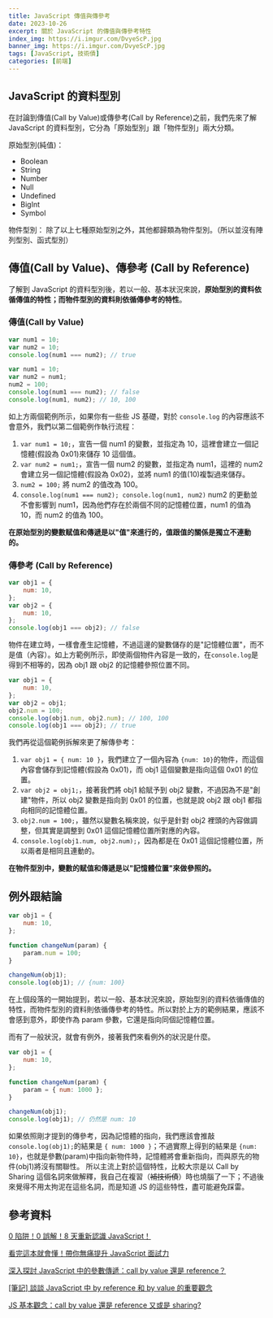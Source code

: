 ```yaml
---
title: JavaScript 傳值與傳參考
date: 2023-10-26
excerpt: 關於 JavaScript 的傳值與傳參考特性
index_img: https://i.imgur.com/DvyeScP.jpg
banner_img: https://i.imgur.com/DvyeScP.jpg
tags: [JavaScript, 技術債]
categories: [前端]
---
```


## JavaScript 的資料型別

在討論到傳值(Call by Value)或傳參考(Call by Reference)之前，我們先來了解 JavaScript 的資料型別，它分為「原始型別」跟「物件型別」兩大分類。

原始型別(純值)：

- Boolean
- String
- Number
- Null
- Undefined
- BigInt
- Symbol

物件型別：
除了以上七種原始型別之外，其他都歸類為物件型別。（所以並沒有陣列型別、函式型別）

## 傳值(Call by Value)、傳參考 (Call by Reference)

了解到 JavaScript 的資料型別後，若以一般、基本狀況來說，**原始型別的資料依循傳值的特性；而物件型別的資料則依循傳參考的特性**。

### 傳值(Call by Value)

```js
var num1 = 10;
var num2 = 10;
console.log(num1 === num2); // true
```

```js
var num1 = 10;
var num2 = num1;
num2 = 100;
console.log(num1 === num2); // false
console.log(num1, num2); // 10, 100
```

如上方兩個範例所示，如果你有一些些 JS 基礎，對於 `console.log` 的內容應該不會意外，我們以第二個範例作執行流程：

1. `var num1 = 10;`，宣告一個 num1 的變數，並指定為 10，這裡會建立一個記憶體(假設為 0x01)來儲存 10 這個值。
2. `var num2 = num1;`，宣告一個 num2 的變數，並指定為 num1，這裡的 num2 會建立另一個記憶體(假設為 0x02)，並將 num1 的值(10)複製過來儲存。
3. `num2 = 100;` 將 num2 的值改為 100。
4. `console.log(num1 === num2); console.log(num1, num2)` num2 的更動並不會影響到 num1，因為他們存在於兩個不同的記憶體位置，num1 的值為 10，而 num2 的值為 100。

**在原始型別的變數赋值和傳遞是以"值"來進行的，值跟值的關係是獨立不連動的。**

### 傳參考 (Call by Reference)

```js
var obj1 = {
	num: 10,
};
var obj2 = {
	num: 10,
};
console.log(obj1 === obj2); // false
```

物件在建立時，一樣會產生記憶體，不過這邊的變數儲存的是"記憶體位置"，而不是值（內容）。如上方範例所示，即使兩個物件內容是一致的，在`console.log`是得到不相等的，因為 obj1 跟 obj2 的記憶體參照位置不同。

```js
var obj1 = {
	num: 10,
};
var obj2 = obj1;
obj2.num = 100;
console.log(obj1.num, obj2.num); // 100, 100
console.log(obj1 === obj2); // true
```

我們再從這個範例拆解來更了解傳參考：

1. `var obj1 = { num: 10 }`，我們建立了一個內容為 `{num: 10}`的物件，而這個內容會儲存到記憶體(假設為 0x01)，而 obj1 這個變數是指向這個 0x01 的位置。
2. `var obj2 = obj1;`，接著我們將 obj1 給賦予到 obj2 變數，不過因為不是"創建"物件，所以 obj2 變數是指向到 0x01 的位置，也就是說 obj2 跟 obj1 都指向相同的記憶體位置。
3. `obj2.num = 100;`，雖然以變數名稱來說，似乎是針對 obj2 裡頭的內容做調整，但其實是調整到 0x01 這個記憶體位置所對應的內容。
4. `console.log(obj1.num, obj2.num);`，因為都是在 0x01 這個記憶體位置，所以兩者是相同且連動的。

**在物件型別中，變數的赋值和傳遞是以"記憶體位置"來做參照的。**

## 例外跟結論

```js
var obj1 = {
	num: 10,
};

function changeNum(param) {
	param.num = 100;
}

changeNum(obj1);
console.log(obj1); // {num: 100}
```

在上個段落的一開始提到，若以一般、基本狀況來說，原始型別的資料依循傳值的特性，而物件型別的資料則依循傳參考的特性。所以對於上方的範例結果，應該不會感到意外，即使作為 param 參數，它還是指向同個記憶體位置。

而有了一般狀況，就會有例外，接著我們來看例外的狀況是什麼。

```js
var obj1 = {
	num: 10,
};

function changeNum(param) {
	param = { num: 1000 };
}

changeNum(obj1);
console.log(obj1); // 仍然是 num: 10
```

如果依照剛才提到的傳參考，因為記憶體的指向，我們應該會推敲`console.log(obj1);`的結果是 `{ num: 1000 }`；不過實際上得到的結果是 `{num: 10}`，也就是參數(param)中指向新物件時，記憶體將會重新指向，而與原先的物件(obj1)將沒有關聯性。
所以主流上對於這個特性，比較大宗是以 Call by Sharing 這個名詞來做解釋，我自己在複習（~~補技術債~~）時也燒腦了一下；不過後來覺得不用太拘泥在這些名詞，而是知道 JS 的這些特性，盡可能避免踩雷。

## 參考資料

[0 陷阱！0 誤解！8 天重新認識 JavaScript！](https://www.tenlong.com.tw/products/9789864344130?list_name=srh)

[看完這本就會懂！帶你無痛提升 JavaScript 面試力](https://www.tenlong.com.tw/products/9786263332973?list_name=srh)

[深入探討 JavaScript 中的參數傳遞：call by value 還是 reference？](https://blog.huli.tw/2018/06/23/javascript-call-by-value-or-reference/)

[[筆記] 談談 JavaScript 中 by reference 和 by value 的重要觀念](https://pjchender.blogspot.com/2016/03/javascriptby-referenceby-value.html)

[JS 基本觀念：call by value 還是 reference 又或是 sharing?](https://medium.com/@mengchiang000/js%E5%9F%BA%E6%9C%AC%E8%A7%80%E5%BF%B5-call-by-value-%E9%82%84%E6%98%AFreference-%E5%8F%88%E6%88%96%E6%98%AF-sharing-22a87ca478fc)
